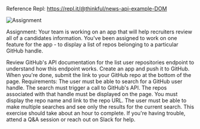 Reference Repl:
https://repl.it/@thinkful/news-api-example-DOM

![Assignment](https://media.discordapp.net/attachments/636565266356240394/639136898920742914/screenshot.png?width=1988&height=902)

Assignment:
Your team is working on an app that will help recruiters review all of a candidates information. You've been assigned to work on one feature for the app - to display a list of repos belonging to a particular GitHub handle.

Review GitHub's API documentation for the list user repositories endpoint to understand how this endpoint works.
Create an app and push it to GitHub.
When you're done, submit the link to your GitHub repo at the bottom of the page.
Requirements:
The user must be able to search for a GitHub user handle.
The search must trigger a call to GitHub's API.
The repos associated with that handle must be displayed on the page.
You must display the repo name and link to the repo URL.
The user must be able to make multiple searches and see only the results for the current search.
This exercise should take about an hour to complete. If you're having trouble, attend a Q&A session or reach out on Slack for help.